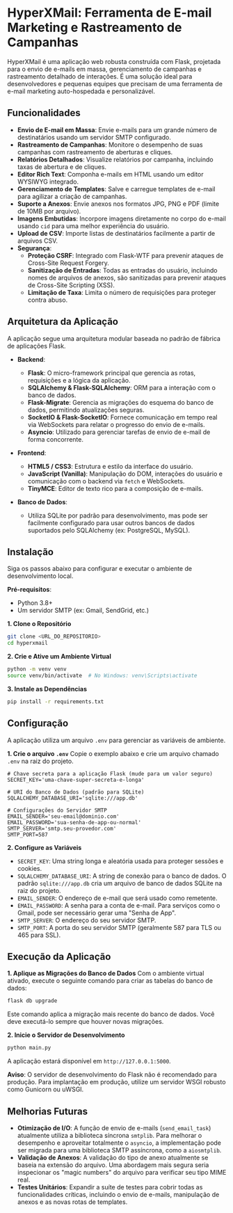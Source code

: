 # HyperXMail: Ferramenta de E-mail Marketing e Rastreamento de Campanhas

HyperXMail é uma aplicação web robusta construída com Flask, projetada para o envio de e-mails em massa, gerenciamento de campanhas e rastreamento detalhado de interações. É uma solução ideal para desenvolvedores e pequenas equipes que precisam de uma ferramenta de e-mail marketing auto-hospedada e personalizável.

## Funcionalidades

- **Envio de E-mail em Massa**: Envie e-mails para um grande número de destinatários usando um servidor SMTP configurado.
- **Rastreamento de Campanhas**: Monitore o desempenho de suas campanhas com rastreamento de aberturas e cliques.
- **Relatórios Detalhados**: Visualize relatórios por campanha, incluindo taxas de abertura e de cliques.
- **Editor Rich Text**: Componha e-mails em HTML usando um editor WYSIWYG integrado.
- **Gerenciamento de Templates**: Salve e carregue templates de e-mail para agilizar a criação de campanhas.
- **Suporte a Anexos**: Envie anexos nos formatos JPG, PNG e PDF (limite de 10MB por arquivo).
- **Imagens Embutidas**: Incorpore imagens diretamente no corpo do e-mail usando `cid` para uma melhor experiência do usuário.
- **Upload de CSV**: Importe listas de destinatários facilmente a partir de arquivos CSV.
- **Segurança**:
  - **Proteção CSRF**: Integrado com Flask-WTF para prevenir ataques de Cross-Site Request Forgery.
  - **Sanitização de Entradas**: Todas as entradas do usuário, incluindo nomes de arquivos de anexos, são sanitizadas para prevenir ataques de Cross-Site Scripting (XSS).
  - **Limitação de Taxa**: Limita o número de requisições para proteger contra abuso.

## Arquitetura da Aplicação

A aplicação segue uma arquitetura modular baseada no padrão de fábrica de aplicações Flask.

- **Backend**:
  - **Flask**: O micro-framework principal que gerencia as rotas, requisições e a lógica da aplicação.
  - **SQLAlchemy & Flask-SQLAlchemy**: ORM para a interação com o banco de dados.
  - **Flask-Migrate**: Gerencia as migrações do esquema do banco de dados, permitindo atualizações seguras.
  - **SocketIO & Flask-SocketIO**: Fornece comunicação em tempo real via WebSockets para relatar o progresso do envio de e-mails.
  - **Asyncio**: Utilizado para gerenciar tarefas de envio de e-mail de forma concorrente.

- **Frontend**:
  - **HTML5 / CSS3**: Estrutura e estilo da interface do usuário.
  - **JavaScript (Vanilla)**: Manipulação do DOM, interações do usuário e comunicação com o backend via `fetch` e WebSockets.
  - **TinyMCE**: Editor de texto rico para a composição de e-mails.

- **Banco de Dados**:
  - Utiliza SQLite por padrão para desenvolvimento, mas pode ser facilmente configurado para usar outros bancos de dados suportados pelo SQLAlchemy (ex: PostgreSQL, MySQL).

## Instalação

Siga os passos abaixo para configurar e executar o ambiente de desenvolvimento local.

**Pré-requisitos**:
- Python 3.8+
- Um servidor SMTP (ex: Gmail, SendGrid, etc.)

**1. Clone o Repositório**
```bash
git clone <URL_DO_REPOSITORIO>
cd hyperxmail
```

**2. Crie e Ative um Ambiente Virtual**
```bash
python -m venv venv
source venv/bin/activate  # No Windows: venv\Scripts\activate
```

**3. Instale as Dependências**
```bash
pip install -r requirements.txt
```

## Configuração

A aplicação utiliza um arquivo `.env` para gerenciar as variáveis de ambiente.

**1. Crie o arquivo `.env`**
Copie o exemplo abaixo e crie um arquivo chamado `.env` na raiz do projeto.

```env
# Chave secreta para a aplicação Flask (mude para um valor seguro)
SECRET_KEY='uma-chave-super-secreta-e-longa'

# URI do Banco de Dados (padrão para SQLite)
SQLALCHEMY_DATABASE_URI='sqlite:///app.db'

# Configurações do Servidor SMTP
EMAIL_SENDER='seu-email@dominio.com'
EMAIL_PASSWORD='sua-senha-de-app-ou-normal'
SMTP_SERVER='smtp.seu-provedor.com'
SMTP_PORT=587
```

**2. Configure as Variáveis**
- `SECRET_KEY`: Uma string longa e aleatória usada para proteger sessões e cookies.
- `SQLALCHEMY_DATABASE_URI`: A string de conexão para o banco de dados. O padrão `sqlite:///app.db` cria um arquivo de banco de dados SQLite na raiz do projeto.
- `EMAIL_SENDER`: O endereço de e-mail que será usado como remetente.
- `EMAIL_PASSWORD`: A senha para a conta de e-mail. Para serviços como o Gmail, pode ser necessário gerar uma "Senha de App".
- `SMTP_SERVER`: O endereço do seu servidor SMTP.
- `SMTP_PORT`: A porta do seu servidor SMTP (geralmente 587 para TLS ou 465 para SSL).

## Execução da Aplicação

**1. Aplique as Migrações do Banco de Dados**
Com o ambiente virtual ativado, execute o seguinte comando para criar as tabelas do banco de dados:
```bash
flask db upgrade
```
Este comando aplica a migração mais recente do banco de dados. Você deve executá-lo sempre que houver novas migrações.

**2. Inicie o Servidor de Desenvolvimento**
```bash
python main.py
```
A aplicação estará disponível em `http://127.0.0.1:5000`.

**Aviso**: O servidor de desenvolvimento do Flask não é recomendado para produção. Para implantação em produção, utilize um servidor WSGI robusto como Gunicorn ou uWSGI.

## Melhorias Futuras

- **Otimização de I/O**: A função de envio de e-mails (`send_email_task`) atualmente utiliza a biblioteca síncrona `smtplib`. Para melhorar o desempenho e aproveitar totalmente o `asyncio`, a implementação pode ser migrada para uma biblioteca SMTP assíncrona, como a `aiosmtplib`.
- **Validação de Anexos**: A validação do tipo de anexo atualmente se baseia na extensão do arquivo. Uma abordagem mais segura seria inspecionar os "magic numbers" do arquivo para verificar seu tipo MIME real.
- **Testes Unitários**: Expandir a suíte de testes para cobrir todas as funcionalidades críticas, incluindo o envio de e-mails, manipulação de anexos e as novas rotas de templates.
